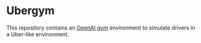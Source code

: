 # Ubergym

This repository contains an [OpenAI gym](https://gym.openai.com/) environment to simulate drivers in a Uber-like environment.